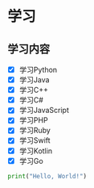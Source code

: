 # 学习

## 学习内容

- [x] 学习Python
- [x] 学习Java
- [x] 学习C++
- [x] 学习C#
- [x] 学习JavaScript
- [x] 学习PHP
- [x] 学习Ruby
- [x] 学习Swift
- [x] 学习Kotlin
- [x] 学习Go

```python
print("Hello, World!")
```
